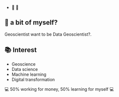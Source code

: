 - 👋  👋

## 💬 a bit of myself?
Geoscientist want to be Data Geoscientist?.


## 📚 Interest
* Geoscience
* Data science
* Machine learning
* Digital transformation


💻 50% working for money, 50% learning for myself 💻

<!---
kasyful/kasyful is a ✨ special ✨ repository because its `README.md` (this file) appears on your GitHub profile.
You can click the Preview link to take a look at your changes.
--->
